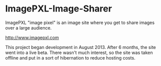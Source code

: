 # ImagePXL-Image-Sharer
ImagePXL "image pixel" is an image site where you get to share images over a large audience.

http://www.imagepxl.com

This project began development in August 2013. After 6 months, the site went into a live beta. There wasn't much interest, so the site was taken offline and put in a sort of hibernation to reduce hosting costs.
